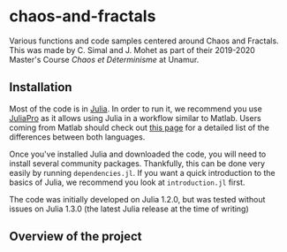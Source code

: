 # chaos-and-fractals

Various functions and code samples centered around Chaos and Fractals. This was made by C. Simal and J. Mohet as part of their 2019-2020 Master's Course *Chaos et Déterminisme* at Unamur.

## Installation
Most of the code is in [Julia](http://www.julialang.org). In order to run it, we recommend you use [JuliaPro](https://juliacomputing.com/products/juliapro.html) as it allows using Julia in a workflow similar to Matlab. Users coming from Matlab should check out [this page](https://docs.julialang.org/en/v1/manual/noteworthy-differences/) for a detailed list of the differences between both languages.

Once you've installed Julia and downloaded the code, you will need to install several community packages. Thankfully, this can be done very easily by running `dependencies.jl`. If you want a quick introduction to the basics of Julia, we recommend you look at `introduction.jl` first.

The code was initially developed on Julia 1.2.0, but was tested without issues on Julia 1.3.0 (the latest Julia release at the time of writing)

## Overview of the project
